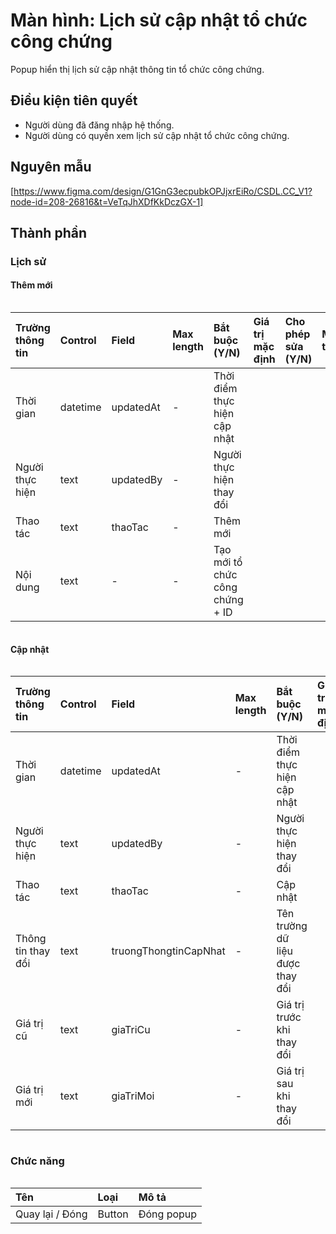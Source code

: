 # Màn hình: Lịch sử cập nhật tổ chức công chứng
Popup hiển thị lịch sử cập nhật thông tin tổ chức công chứng.

## Điều kiện tiên quyết
- Người dùng đã đăng nhập hệ thống.
- Người dùng có quyền xem lịch sử cập nhật tổ chức công chứng.

## Nguyên mẫu
[https://www.figma.com/design/G1GnG3ecpubkOPJjxrEiRo/CSDL.CC_V1?node-id=208-26816&t=VeTqJhXDfKkDczGX-1]

## Thành phần

### Lịch sử

#### Thêm mới
<div style="overflow-x:auto">

| Trường thông tin | Control  | Field     | Max length | Bắt buộc (Y/N) | Giá trị mặc định | Cho phép sửa (Y/N) | Mô tả                           |
|:-----------------|:---------|:----------|:-----------|:---------------|:-----------------|:-------------------|:--------------------------------|
| Thời gian        | datetime | updatedAt | -              | Thời điểm thực hiện cập nhật    |
| Người thực hiện  | text     | updatedBy | -              | Người thực hiện thay đổi        |
| Thao tác         | text     | thaoTac   | -              | Thêm mới                        |
| Nội dung         | text     | -         | -              | Tạo mới tổ chức công chứng + ID |

</div>

#### Cập nhật
<div style="overflow-x:auto">

| Trường thông tin   | Control  | Field                 | Max length | Bắt buộc (Y/N) | Giá trị mặc định | Cho phép sửa (Y/N) | Mô tả                            |
|:-------------------|:---------|:----------------------|:-----------|:---------------|:-----------------|:-------------------|:---------------------------------|
| Thời gian          | datetime | updatedAt             | -              | Thời điểm thực hiện cập nhật     |
| Người thực hiện    | text     | updatedBy             | -              | Người thực hiện thay đổi         |
| Thao tác           | text     | thaoTac               | -              | Cập nhật                         |
| Thông tin thay đổi | text     | truongThongtinCapNhat | -              | Tên trường dữ liệu được thay đổi |
| Giá trị cũ         | text     | giaTriCu              | -              | Giá trị trước khi thay đổi       |
| Giá trị mới        | text     | giaTriMoi             | -              | Giá trị sau khi thay đổi         |

</div>

### Chức năng

<div style="overflow-x:auto">

| Tên             | Loại   | Mô tả      |
|:----------------|:-------|:-----------|
| Quay lại / Đóng | Button | Đóng popup |

</div>

